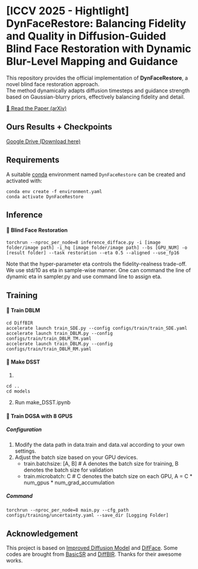 # [ICCV 2025 - Hightlight] DynFaceRestore: Balancing Fidelity and Quality in Diffusion-Guided Blind Face Restoration with Dynamic Blur-Level Mapping and Guidance
This repository provides the official implementation of **DynFaceRestore**, a novel blind face restoration approach.  
The method dynamically adapts diffusion timesteps and guidance strength based on Gaussian-blurry priors, effectively balancing fidelity and detail. 

[📄 Read the Paper (arXiv)](https://arxiv.org/abs/2507.13797)  

## Ours Results + Checkpoints
[Google Drive (Download here)](https://drive.google.com/drive/folders/1bSC9s8p6SaWs8Q-zNLjo9XSlNm42204Y?usp=sharing)

## Requirements
A suitable [conda](https://conda.io/) environment named `DynFaceRestore` can be created and activated with:

```
conda env create -f environment.yaml
conda activate DynFaceRestore
```

## Inference
#### :boy: Blind Face Restoration
```
torchrun --nproc_per_node=8 inference_difface.py -i [image folder/image path] -i_hq [image folder/image path] --bs [GPU_NUM] -o [result folder] --task restoration --eta 0.5 --aligned --use_fp16
```
Note that the hyper-parameter eta controls the fidelity-realness trade-off. We use std/10 as eta in sample-wise manner. One can command the line of dynamic eta in sampler.py and use command line to assign eta.

## Training
#### :turtle: Train DBLM
```
cd DiffBIR
accelerate launch train_SDE.py --config configs/train/train_SDE.yaml
accelerate launch train_DBLM.py --config configs/train/train_DBLM_TM.yaml
accelerate launch train_DBLM.py --config configs/train/train_DBLM_RM.yaml
```
#### :dolphin: Make DSST
1. 
```
cd ..
cd models
```
2. Run make_DSST.ipynb
#### :whale: Train DGSA with 8 GPUS
##### Configuration
1. Modify the data path in data.train and data.val according to your own settings. 
2. Adjust the batch size based on your GPU devices.
    * train.batchsize: [A, B]    # A denotes the batch size for training,  B denotes the batch size for validation
    * train.microbatch: C        # C denotes the batch size on each GPU, A = C * num_gpus * num_grad_accumulation
##### Command
```
torchrun --nproc_per_node=8 main.py --cfg_path configs/training/uncertainty.yaml --save_dir [Logging Folder]  
```

<!-- ## Citation
If you find this work useful in your research, please consider citing:

```bibtex
@article{dynfacerestore2025,
  title   = {DynFaceRestore: Balancing Fidelity and Quality in Diffusion-Guided Blind Face Restoration with Dynamic Blur-Level Mapping and Guidance},
  author  = {Your Name and Co-authors},
  journal = {To appear},
  year    = {2025}
}
``` -->

## Acknowledgement

This project is based on [Improved Diffusion Model](https://github.com/openai/improved-diffusion) and [DifFace](https://github.com/zsyOAOA/DifFace).  Some codes are brought from [BasicSR](https://github.com/XPixelGroup/BasicSR) and [DiffBIR](https://github.com/XPixelGroup/DiffBIR). Thanks for their awesome works.

